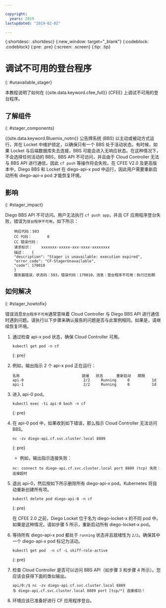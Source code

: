 ```yaml
---

copyright:
  years: 2019
lastupdated: "2019-02-02"

---
```


{:shortdesc: .shortdesc}
{:new_window: target="_blank"}
{:codeblock: .codeblock}
{:pre: .pre}
{:screen: .screen}
{:tip: .tip}

# 调试不可用的登台程序
{: #unavailable_stager}

本教程说明了如何在 {{site.data.keyword.cfee_full}} (CFEE) 上调试不可用的登台程序。

## 了解组件
{: #stager_components}

{{site.data.keyword.Bluemix_notm}} 公告牌系统 (BBS) 以主动或被动方式运行，并在 Locket 中维护锁定，以确保只有一个 BBS 处于活动状态。有时候，如果 Locket 与后端数据库失去连接，BBS 可能会进入无响应状态。在这种情况下，不会选择任何活动的 BBS，BBS API 不可访问，并且由于 Cloud Controller 无法与 BBS API 进行通信，因此 `cf push` 等操作将会失败。在 CFEE V2.0 及更高版本中，Diego BBS 和 Locket 在 diego-api-x pod 中运行，因此用户需要重新启动所有 diego-api-x pod 才能恢复环境。

## 影响
{: #stager_impact}

Diego BBS API 不可访问。用户无法执行 `cf push app`，并且 CF 应用程序登台失败，错误为`登台程序不可用`，如下所示：

```
    响应代码：503
    CC 代码：       0
    CC 错误代码：
    请求标识：    xxxxxxx-xxxxx-xxx-xxxx-xxxxxxxx
    描述：   {
    "description": "Stager is unavailable: execution expired",
    "error_code": "CF-StagerUnavailable",
    "code": 170010
    }
    服务器错误，状态码：503，错误代码：170010，消息：登台程序不可用：执行已到期
```

## 如何解决
{: #stager_howtofix}

错误消息`登台程序不可用`通常意味着 Cloud Controller 与 Diego BBS API 进行通信时遇到问题。请执行以下步骤来确认报告的问题是否与此案例相同。如果是，请继续恢复环境。

1. 通过检查 api-x pod 状态，确保 Cloud Controller 可用。

    ```
    kubectl get pod -n cf
    ```
    {: pre}

2. 例如，输出指示 2 个 api-x pod 正在运行：
    ```
    名称                            就绪   状态      重新启动   期限
    api-0                           2/2     Running     0          1d
    api-1                           2/2     Running     0          1d
    ```

3. 进入 api-0 pod。

    ```
    kubectl exec -ti api-0 bash -n cf
    ```
    {: pre}

4. 在 api-0 pod 中，如果收到如下错误，那么指示 Cloud Controller 无法访问 BBS。
    ```
    nc -zv diego-api.cf.svc.cluster.local 8889

    ```
    {: pre}

    - 例如，输出指示连接失败：
    ```
    nc: connect to diego-api.cf.svc.cluster.local port 8889 (tcp) 失败：连接超时
    ```

5. 退出 api-0，然后按如下所示删除所有 diego-api-x pod。Kubernetes 将自动重新创建所有项。

    ```
    kubectl delete pod diego-api-0 -n cf
    ```
    {: pre}

    在 CFEE 2.0 之前，Diego Locket 位于名为 diego-locket-x 的不同 pod 中。如果是这种情况，请如步骤 5 所示，重新启动所有 diego-locket-x pod。

6. 等待所有 diego-api-x pod 都处于 `running` 状态并且就绪性为 `2/2`。确保其中一个 diego-api-x pod 标记为活动。

    ```
    kubectl get pod  -n cf -L skiff-role-active
    ```
    {: pre}

7. 检查 Cloud Controller 是否可以访问 BBS API（如步骤 3 和步骤 4 所示）。您应该会获得下面的类似输出。

    ```
    api/0:/$ nc -zv diego-api.cf.svc.cluster.local 8889
    与 diego-api.cf.svc.cluster.local 8889 port [tcp/*] 连接成功！
    ```

8. 环境应该已准备好进行 CF 应用程序登台。
